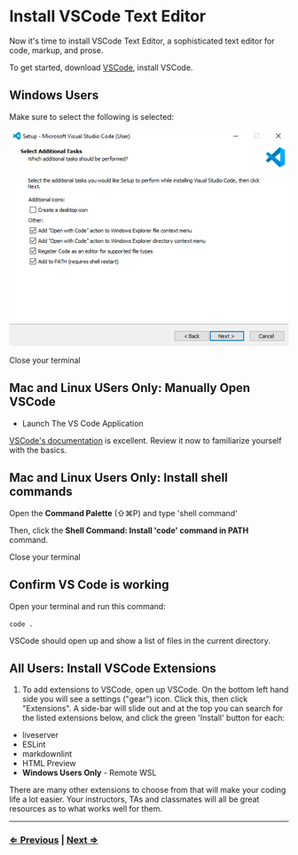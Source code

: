 # Install VSCode Text Editor

Now it's time to install VSCode Text Editor, a sophisticated text editor for code, markup, and prose.

To get started, download [VSCode](https://code.visualstudio.com/download), install VSCode.

## Windows Users

Make sure to select the following is selected:

![VSCode](vscode.png)

Close your terminal

## Mac and Linux USers Only: Manually Open VSCode

- Launch The VS Code Application

[VSCode's documentation](https://code.visualstudio.com/docs) is excellent. Review it now to familiarize yourself with the basics.

## Mac and Linux Users Only: Install shell commands

Open the **Command Palette** (⇧⌘P) and type 'shell command'

Then, click the **Shell Command: Install 'code' command in PATH** command.

Close your terminal

## Confirm VS Code is working

Open your terminal and run this command:

`code .`

VSCode should open up and show a list of files in the current directory.

## All Users: Install VSCode Extensions

1. To add extensions to VSCode, open up VSCode. On the bottom left hand side you will see a settings ("gear") icon.  Click this, then click "Extensions". A side-bar will slide out and at the top you can search for the listed extensions below, and click the green 'Install' button for each:

- liveserver
- ESLint
- markdownlint
- HTML Preview
- **Windows Users Only** - Remote WSL

There are many other extensions to choose from that will make your coding life a lot easier. Your instructors, TAs and classmates will all be great resources as to what works well for them.

---

### [⇐ Previous](./8-eslint.md) | [Next ⇒](./10-verify.md)

